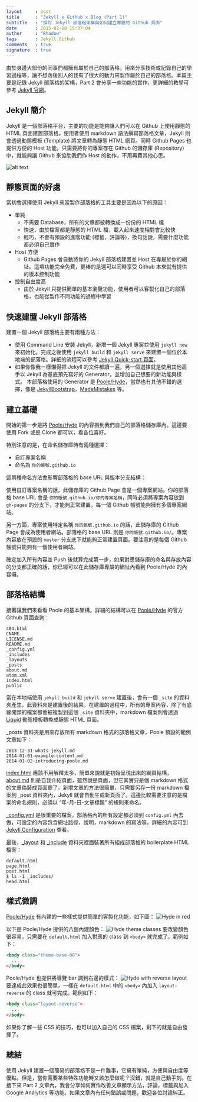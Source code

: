 ```yaml
---
layout     : post
title      : "Jekyll x Github x Blog (Part 1)"
subtitle   : "探討 Jekyll 部落格架構與如何建立專屬的 Github 頁面"
date       : 2015-02-18 15:37:04
author     : "Rhadow"
tags       : Jekyll Github
comments   : true
signature  : true
---
```


由於身邊大部份的同事們都擁有屬於自己的部落格，用來分享技術或記錄自己的學習過程等，讓不想落後別人的我有了很大的動力來製作屬於自己的部落格。本篇主要是記錄 Jekyll 部落格的架構，Part 2 會分享一些功能的實作，更詳細的教學可參考 [Jekyll 官網](http://jekyllrb.com/)。

## Jekyll 簡介
Jekyll 是一個部落格平台，主要的功能是能夠讓人們可以在 Github 上使用靜態的 HTML 頁面建置部落格。使用者使用 markdown 語法撰寫部落格文章，Jekyll 則會透過動態模板 (Template) 將文章轉為靜態 HTML 網頁。同時 Github Pages 也提供方便的 Host 功能，只需要將你的專案存在 Github 的儲存庫 (Repository) 中，就能夠讓 Github 來協助我們作 Host 的動作，不用再費其他心思。

![alt text](http://jekyllrb.com/img/octojekyll.png "Jekyll’s Octocat mascot.")

## 靜態頁面的好處
當初會選擇使用 Jekyll 來當製作部落格的工具主要是因為以下的原因：

* 單純
  * 不需要 Database，所有的文章都被轉換成一份份的 HTML 檔
  * 快速，由於檔案都是靜態的 HTML 檔，載入起來速度相對會比較快
  * 輕巧，不會有預設的進階功能 (標籤，評論等)，換句話說，需要什麼功能都必須自己實作
* Host 方便
  * Github Pages 會自動將你的 Jekyll 部落格建置並 Host 在專屬於你的網址。這項功能完全免費，更棒的是還可以同時享受 Github 本來就有提供的版本控制功能
* 控制自由度高
  * 由於 Jekyll 只提供簡單的基本瀏覽功能，使用者可以客製化自己的部落格，也能從製作不同功能的過程中學習

## 快速建置 Jekyll 部落格
建置一個 Jekyll 部落格主要有兩種方法：

* 使用 Command Line 安裝 Jekyll，新增一個 Jekyll 專案並使用 `jekyll new` 來初始化。完成之後使用 `jekyll build` 和 `jekyll serve` 來建置一個位於本地端的部落格。詳細的流程可以參考 [Jekyll Quick-start 頁面](http://jekyllrb.com/docs/quickstart/)。
* 如果你像我一樣懶得把 Jekyll 的文件都讀一遍，另一個選擇就是使用其他高手以 Jekyll 為基底預先寫好的 Generator，並增加自己想要的新功能與樣式。
本部落格使用的 Generator 是 [Poole/Hyde](https://github.com/poole/hyde)，當然也有其他不錯的選擇，像是 [JekyllBootstrap](http://jekyllbootstrap.com/)，[MadeMistakes](https://mademistakes.com/work/) 等。

## 建立基礎
開始的第一步是將 [Poole/Hyde](https://github.com/poole/hyde) 的內容搬到我們自己的部落格儲存庫內。這邊要使用 Fork 或是 Clone 都可以，看各位喜好。

特別注意的是，在命名儲存庫時有兩種選擇：

* 自訂專案名稱
* 命名為 `你的帳號.github.io`

這兩種命名方法會影響部落格的 base URL 與版本分支結構：

使用自訂專案名稱的話，此儲存庫的 Github Page 會是一個專案網站。你的部落格 base URL 會是 `你的帳號.github.io/你的專案名稱`，同時必須將專案內容放到 `gh-pages` 的分支下，才能夠正常建置。每一個 Github 帳號能夠擁有多個專案網站。

另一方面，專案使用特定名稱 `你的帳號.github.io` 的話，此儲存庫的 Github Page 會成為使用者網站。部落格的 base URL 則是 `你的帳號.github.io/`。專案內容放在預設的 `master` 分支底下就能夠正常建置頁面。要注意的是每個 Github 帳號只能夠有一個使用者網站。

確定加入所有內容並 Push 後就算完成第一步，如果對應儲存庫的命名與存放內容的分支都正確的話，你已經可以在此儲存庫專屬的網址內看到 Poole/Hyde 的內容囉。

## 部落格結構
接著讓我們來看看 Poole 的基本架構，詳細的結構可以在 [Poole/Hyde](https://github.com/poole/hyde) 的官方 Github 頁面查詢：

```
404.html
CNAME
LICENSE.md
README.md
_config.yml
_includes
_layouts
_posts
about.md
atom.xml
index.html
public
```

當在本地端使用 `jekyll build` 和 `jekyll serve` 建置後，會有一個 `_site` 的資料夾產生，此資料夾是建置後的結果。在建置的過程中，所有的專案內容，除了有底線開頭的檔案都會被複製到這個 `_site` 資料夾中，markdown 檔案則會透過 [Liquid](http://liquidmarkup.org/) 動態模板轉換成靜態 HTML 頁面。

_posts 資料夾是用來存放所有 markdown 格式的部落格文章，Poole 預設的範例文章如下：

```
2013-12-31-whats-jekyll.md
2014-01-01-example-content.md
2014-01-02-introducing-poole.md
```

[index.html](https://github.com/poole/poole/blob/master/index.html) 應該不用解釋太多，簡單來說就是初始呈現出來的網頁結構，[about.md](https://github.com/poole/poole/blob/master/about.md) 則是自我介紹頁面，雖然說是頁面，但它其實只是個 markdown 格式的文章偽裝成頁面罷了。新增文章的方法很簡單，只需要另存一份 markdown 檔案到 _post 資料夾內，Jekyll 就會自動生成新頁面了。這邊比較需要注意的是檔案的命名規則，必須以 “年-月-日-文章標題” 的規則來命名。

[_config.yml](https://github.com/poole/poole/blob/master/_config.yml) 是很重要的檔案，部落格內的所有設定都必須到 `config.yml` 內去做，可設定的內容包含網址路徑，說明，markdown 的寫法等，詳細的內容可到 [Jekyll Configuration](http://jekyllrb.com/docs/configuration/) 查看。

最後，[_layout](https://github.com/poole/poole/tree/master/_layouts) 和 [_include](https://github.com/poole/poole/tree/master/_includes) 資料夾裡面裝著所有組成部落格的 boilerplate HTML 檔案：

```
default.html
page.html
post.html
$ ls -1 _includes/
head.html
```

## 樣式微調
[Poole/Hyde](https://github.com/poole/hyde) 有內建的一些樣式提供簡單的客製化功能，如下圖：
![Hyde in red](https://f.cloud.github.com/assets/98681/1831229/42b0b354-7384-11e3-8462-31b8df193fe5.png)

以下是 Poole/Hyde 提供的八個內建顏色：
![Hyde theme classes](https://f.cloud.github.com/assets/98681/1817044/e5b0ec06-6f68-11e3-83d7-acd1942797a1.png)
要改變顏色很容易，只需要在 `default.html` 加入對應的 class 到  `<body>` 就完成了。範例如下：

```html
<body class="theme-base-08">
  ...
</body>
```

Poole/Hyde 也提供將導覽 bar 調到右邊的樣式：
![Hyde with reverse layout](https://f.cloud.github.com/assets/98681/1831230/42b0d3ac-7384-11e3-8d54-2065afd03f9e.png)
要達成此效果也很簡單，一樣在 `default.html` 中的  `<body>` 內加入 `layout-reverse` 的 class 就可完成。範例如下：

```html
<body class="layout-reverse">
  ...
</body>
```

如果你了解一些 CSS 的技巧，也可以加入自己的 CSS 檔案，剩下的就是自由發揮了。

## 總結
使用 Jekyll 建置一個簡易的部落格不是一件難事，它擁有單純，方便與自由度等優點。但是，當你需要某些特殊功能時又該怎麼做呢？沒錯，就是自己動手刻。在接下來 Part 2 文章內，我會分享如何實作改善文章顯示方法，評論，標籤與加入 Google Analytics 等功能。如果文章內有任何錯誤或問題，歡迎各位討論糾正。
